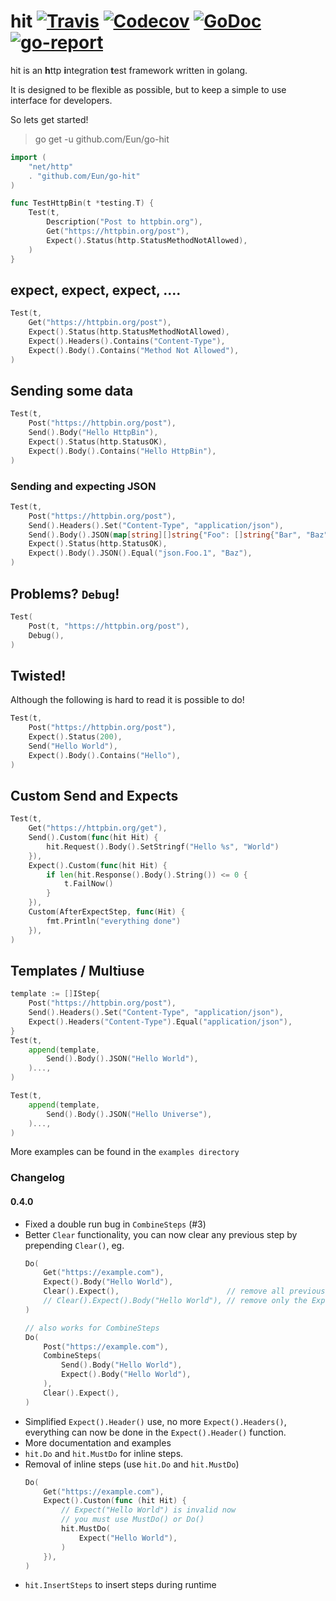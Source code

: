 # hit [![Travis](https://img.shields.io/travis/Eun/go-hit.svg)](https://travis-ci.org/Eun/go-hit) [![Codecov](https://img.shields.io/codecov/c/github/Eun/go-hit.svg)](https://codecov.io/gh/Eun/go-hit) [![GoDoc](https://godoc.org/github.com/Eun/go-hit?status.svg)](https://godoc.org/github.com/Eun/go-hit) [![go-report](https://goreportcard.com/badge/github.com/Eun/go-hit)](https://goreportcard.com/report/github.com/Eun/go-hit)
hit is an **h**ttp **i**ntegration **t**est framework written in golang.

It is designed to be flexible as possible, but to keep a simple to use interface for developers.

So lets get started!

> go get -u github.com/Eun/go-hit

```go
import (
	"net/http"
	. "github.com/Eun/go-hit"
)

func TestHttpBin(t *testing.T) {
    Test(t,
        Description("Post to httpbin.org"),
        Get("https://httpbin.org/post"),
        Expect().Status(http.StatusMethodNotAllowed),
    )
}
``` 

## expect, expect, expect, ....
```go
Test(t,
    Get("https://httpbin.org/post"),
    Expect().Status(http.StatusMethodNotAllowed),
    Expect().Headers().Contains("Content-Type"),
    Expect().Body().Contains("Method Not Allowed"),
)
``` 

## Sending some data
```go
Test(t,
    Post("https://httpbin.org/post"),
    Send().Body("Hello HttpBin"),
    Expect().Status(http.StatusOK),
    Expect().Body().Contains("Hello HttpBin"), 
)
``` 

### Sending and expecting JSON
```go
Test(t,
    Post("https://httpbin.org/post"),
    Send().Headers().Set("Content-Type", "application/json"),
    Send().Body().JSON(map[string][]string{"Foo": []string{"Bar", "Baz"}}),
    Expect().Status(http.StatusOK),
    Expect().Body().JSON().Equal("json.Foo.1", "Baz"),
)
``` 

## Problems? `Debug`!
```go
Test(
    Post(t, "https://httpbin.org/post"),
    Debug(),
)
```

## Twisted!
Although the following is hard to read it is possible to do!
```go
Test(t,
    Post("https://httpbin.org/post"),
    Expect().Status(200),
    Send("Hello World"),
    Expect().Body().Contains("Hello"),
)
```

## Custom Send and Expects
```go
Test(t,
    Get("https://httpbin.org/get"),
    Send().Custom(func(hit Hit) {
        hit.Request().Body().SetStringf("Hello %s", "World")
    }),
    Expect().Custom(func(hit Hit) {
        if len(hit.Response().Body().String()) <= 0 {
            t.FailNow()
        }
    }),
    Custom(AfterExpectStep, func(Hit) {
        fmt.Println("everything done")
    }),
)
```

## Templates / Multiuse
```go
template := []IStep{
    Post("https://httpbin.org/post"),
    Send().Headers().Set("Content-Type", "application/json"),
    Expect().Headers("Content-Type").Equal("application/json"),
}
Test(t,
    append(template,
        Send().Body().JSON("Hello World"),
    )...,
)

Test(t,
    append(template,
        Send().Body().JSON("Hello Universe"),
    )...,
)
```
More examples can be found in the `examples directory`

### Changelog
#### 0.4.0
* Fixed a double run bug in `CombineSteps` (#3)
* Better `Clear` functionality, you can now clear any previous step by prepending `Clear()`,
eg. 
  ```go
  Do(
      Get("https://example.com"),
      Expect().Body("Hello World"),
      Clear().Expect(),                        // remove all previous Expect() steps
      // Clear().Expect().Body("Hello World"), // remove only the Expect().Body("Hello World") step
  )
  
  // also works for CombineSteps
  Do(
      Post("https://example.com"),        
      CombineSteps(
          Send().Body("Hello World"),
          Expect().Body("Hello World"),
      ),
      Clear().Expect(),
  )
  ```
* Simplified `Expect().Header()` use, no more `Expect().Headers()`,
everything can now be done in the `Expect().Header()` function.
* More documentation and examples
* `hit.Do` and `hit.MustDo` for inline steps.
* Removal of inline steps (use `hit.Do` and `hit.MustDo`)
  ```go
  Do(
      Get("https://example.com"),
      Expect().Custon(func (hit Hit) {
          // Expect("Hello World") is invalid now
          // you must use MustDo() or Do()
          hit.MustDo(
              Expect("Hello World"),
          )
      }),
  )
  ```
* `hit.InsertSteps` to insert steps during runtime